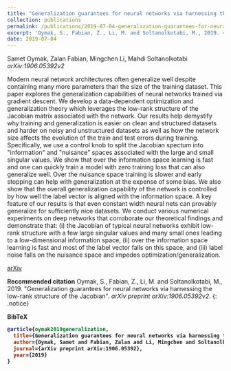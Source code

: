 ```yaml
---
title: "Generalization guarantees for neural networks via harnessing the low-rank structure of the Jacobian"
collection: publications
permalink: /publications/2019-07-04-generalization-guarantees-for-neural-networks
excerpt: 'Oymak, S., Fabian, Z., Li, M. and Soltanolkotabi, M., 2019. <i> arXiv:1906.05392v2 </i>'
date: 2019-07-04
---
```

Samet Oymak, Zalan Fabian, Mingchen Li, Mahdi Soltanolkotabi <br>
<i>arXiv:1906.05392v2 </i>

Modern neural network architectures often generalize well despite containing many more parameters than the size of the training dataset. This paper explores the generalization capabilities of neural networks trained via gradient descent. We develop a data-dependent optimization and generalization theory which leverages the low-rank structure of the Jacobian matrix associated with the network. Our results help demystify why training and generalization is easier on clean and structured datasets and harder on noisy and unstructured datasets as well as how the network size affects the evolution of the train and test errors during training. Specifically, we use a control knob to split the Jacobian spectum into "information" and "nuisance" spaces associated with the large and small singular values. We show that over the information space learning is fast and one can quickly train a model with zero training loss that can also generalize well. Over the nuisance space training is slower and early stopping can help with generalization at the expense of some bias. We also show that the overall generalization capability of the network is controlled by how well the label vector is aligned with the information space. A key feature of our results is that even constant width neural nets can provably generalize for sufficiently nice datasets. We conduct various numerical experiments on deep networks that corroborate our theoretical findings and demonstrate that: (i) the Jacobian of typical neural networks exhibit low-rank structure with a few large singular values and many small ones leading to a low-dimensional information space, (ii) over the information space learning is fast and most of the label vector falls on this space, and (iii) label noise falls on the nuisance space and impedes optimization/generalization.

<a href="https://arxiv.org/pdf/1906.05392.pdf" class="btn btn--inverse btn--large"><i class="ai ai-arxiv ai-lg "></i> arXiv</a>

<b>Recommended citation</b>
Oymak, S., Fabian, Z., Li, M. and Soltanolkotabi, M., 2019. &quot;Generalization guarantees for neural networks via harnessing the low-rank structure of the Jacobian&quot;. <i>arXiv preprint arXiv:1906.05392v2</i>.
{: .notice}

<b>BibTeX<b>
```bibtex
@article{oymak2019generalization,
  title={Generalization guarantees for neural networks via harnessing the low-rank structure of the jacobian},
  author={Oymak, Samet and Fabian, Zalan and Li, Mingchen and Soltanolkotabi, Mahdi},
  journal={arXiv preprint arXiv:1906.05392},
  year={2019}
}
```
